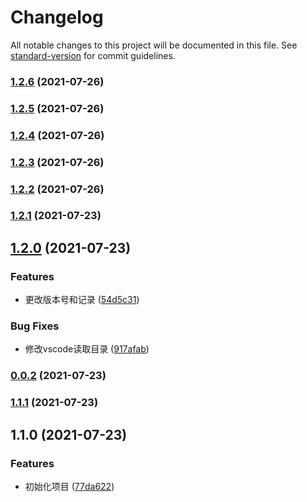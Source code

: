 # Changelog

All notable changes to this project will be documented in this file. See [standard-version](https://github.com/conventional-changelog/standard-version) for commit guidelines.

### [1.2.6](https://github.com/zhouzeyuuser/xiaoZ-cli/compare/v1.2.5...v1.2.6) (2021-07-26)

### [1.2.5](https://github.com/zhouzeyuuser/xiaoZ-cli/compare/v1.2.4...v1.2.5) (2021-07-26)

### [1.2.4](https://github.com/zhouzeyuuser/xiaoZ-cli/compare/v1.2.3...v1.2.4) (2021-07-26)

### [1.2.3](https://github.com/zhouzeyuuser/xiaoZ-cli/compare/v1.2.2...v1.2.3) (2021-07-26)

### [1.2.2](https://github.com/zhouzeyuuser/xiaoZ-cli/compare/v1.2.1...v1.2.2) (2021-07-26)

### [1.2.1](https://github.com/zhouzeyuuser/xiaoZ-cli/compare/v1.2.0...v1.2.1) (2021-07-23)

## [1.2.0](https://github.com/zhouzeyuuser/xiaoZ-cli/compare/v0.0.2...v1.2.0) (2021-07-23)


### Features

* 更改版本号和记录 ([54d5c31](https://github.com/zhouzeyuuser/xiaoZ-cli/commit/54d5c31b3da894dc15926fb4b10f1ad6984384d3))


### Bug Fixes

* 修改vscode读取目录 ([917afab](https://github.com/zhouzeyuuser/xiaoZ-cli/commit/917afabc31637539058e5a18c513a9eb11ce24e6))

### [0.0.2](https://github.com/zhouzeyuuser/xiaoZ-cli/compare/v1.1.1...v0.0.2) (2021-07-23)

### [1.1.1](https://github.com/zhouzeyuuser/xiaoZ-cli/compare/v1.1.0...v1.1.1) (2021-07-23)

## 1.1.0 (2021-07-23)


### Features

* 初始化项目 ([77da622](https://github.com/zhouzeyuuser/xiaoZ-cli/commit/77da622a5772d03e02c0a81c543ab6237fc16011))
